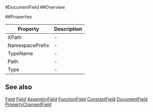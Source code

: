 #DocumentField
##Overview



##Properties
<table class="table table-condensed table-bordered">
    <thead>
<tr>
<th>Property</th>
<th>Description</th>
</tr>
</thead>
<tbody>
<tr><td>XPath</td><td> - </td></tr>
<tr><td>NamespacePrefix</td><td> - </td></tr>
<tr><td>TypeName</td><td> - </td></tr>
<tr><td>Path</td><td> - </td></tr>
<tr><td>Type</td><td> - </td></tr>
</tbody></table>



## See also

[Field](Field.html)
[Field](/docs/#Field.html)
[AssemblyField](/docs/#AssemblyField.html)
[FunctionField](/docs/#FunctionField.html)
[ConstantField](/docs/#ConstantField.html)
[DocumentField](/docs/#DocumentField.html)
[PropertyChangedField](/docs/#PropertyChangedField.html)